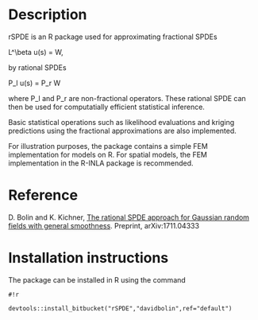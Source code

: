 # Description #
rSPDE is an R package used for approximating fractional SPDEs 

L^\beta u(s) = W,

by rational SPDEs 

P_l u(s) = P_r W 

where P_l and P_r are non-fractional operators. These rational SPDE can then be used for computatially efficient statistical inference.

Basic statistical operations such as likelihood evaluations and kriging predictions using the fractional approximations are also implemented.

For illustration purposes, the package contains a simple FEM implementation for models on R. For spatial models, the FEM implementation in the R-INLA package is recommended.

# Reference #
D. Bolin and K. Kichner, [The rational SPDE approach for Gaussian random fields with general smoothness][ref]. Preprint, arXiv:1711.04333

# Installation instructions #
The package can be installed in R using the command
```
#!r

devtools::install_bitbucket("rSPDE","davidbolin",ref="default")
```

[ref]: https://arxiv.org/abs/1711.04333  "The SPDE approach for Gaussian random fields with general smoothness"